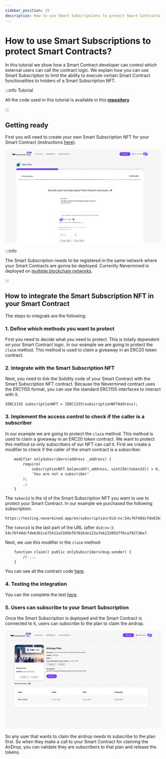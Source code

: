 ```yaml
---
sidebar_position: 15
description: How to use Smart Subscriptions to protect Smart Contracts
---
```


# How to use Smart Subscriptions to protect Smart Contracts?

In this tutorial we show how a Smart Contract developer can control which external users can call the contract logic. We explain how you can use Smart Subscription to limit the ability to execute certain Smart Contract functionalities to holders of a Smart Subscription NFT.

:::info Tutorial

All the code used in this tutorial is available in this **[repository](https://github.com/nevermined-io/tutorials/tree/main/subscriptions/001-Smart_Contract_Access)**

:::

## Getting ready

First you will need to create your own Smart Subscription NFT for your Smart Contract (instructions [here](../builders/create-subscription)).

![Registering a new Plan](/images/tutorials/plans/01_Registering_new_Plan.png)

:::info

The Smart Subscription needs to be registered in the same network where your Smart Contracts are gonna be deployed. Currently Nevermined is deployed on [multiple blockchain networks](../../environments/).

:::

## How to integrate the Smart Subscription NFT in your Smart Contract

The steps to integrate are the following:

### 1. Define which methods you want to protect

First you need to decide what you need to protect. This is totally dependent on your Smart Contract logic. In our example we are going to protect the `claim` method. This method is used to claim a giveaway in an ERC20 token contract.

### 2. Integrate with the Smart Subscription NFT

Next, you need to link the Solidity code of your Smart Contract with the Smart Subscription NFT contract. Because the Nevermined contract uses the ERC1155 format, you can use the standard ERC1155 interfaces to interact with it.

```solidity
IERC1155 subscriptionNFT = IERC1155(subscriptionNFTAddress);
```

### 3. Implement the access control to check if the caller is a subscriber

In our example we are going to protect the `claim` method. This method is used to claim a giveaway in an ERC20 token contract. We want to protect this method so only subscribers of our NFT can call it. First we create a modifier to check if the caller of the smart contract is a subscriber.

```solidity
    modifier onlySubscribers(address _address) {
        require(            
            subscriptionNFT.balanceOf(_address, uint256(tokenId)) > 0,
            'You are not a subscriber'
        );
        _;
    }
```

The `tokenId` is the id of the Smart Subscription NFT you want to use to protect your Smart Contract. In our example we purchased the following subscription:
```
https://testing.nevermined.app/en/subscription/did:nv:54c76f49dcfde63b1ce75412a3105bfb702b3e123a7e61320937f0ca792736e7
```

The `tokenId` is the last part of the URL (after `did:nv:`): `54c76f49dcfde63b1ce75412a3105bfb702b3e123a7e61320937f0ca792736e7`. 

Next, we use this modifier in the `claim` method:

```solidity
    function claim() public onlySubscribers(msg.sender) {
        // ...
    }
```

You can see all the contract code [here](https://github.com/nevermined-io/tutorials/blob/main/subscriptions/001-Smart_Contract_Access/contracts/MyToken.sol).

### 4. Testing the integration

You can the complete the test [here](https://github.com/nevermined-io/tutorials/blob/main/subscriptions/001-Smart_Contract_Access/test/MyToken.ts).

### 5. Users can subscribe to your Smart Subscription

Once the Smart Subscription is deployed and the Smart Contract is connected to it, users can subscribe to the plan to claim the airdrop.

![Purchase the Plan](/images/tutorials/plans/03_Plan_details.png)

So any user that wants to claim the airdrop needs to subscribe to the plan first. So when they make a call to your Smart Contract for claiming the AirDrop, you can validate they are subscribers to that plan and release the tokens.
